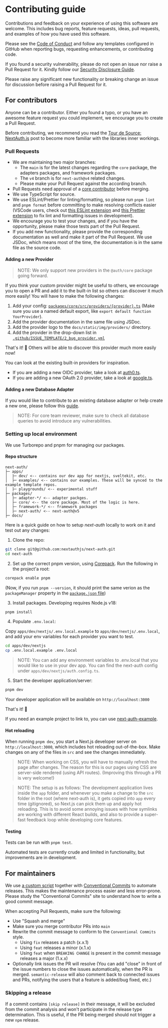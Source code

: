 # Contributing guide

Contributions and feedback on your experience of using this software are welcome. This includes bug reports, feature requests, ideas, pull requests, and examples of how you have used this software.

Please see the [Code of Conduct](CODE_OF_CONDUCT.md) and follow any templates configured in GitHub when reporting bugs, requesting enhancements, or contributing code.

If you found a security vulnerability, please do not open an issue nor raise a Pull Request for it. Kindly follow our [Security Disclosure Guide](https://authjs.dev/security#reporting-a-vulnerability).

Please raise any significant new functionality or breaking change an issue for discussion before raising a Pull Request for it.

## For contributors

Anyone can be a contributor. Either you found a typo, or you have an awesome feature request you could implement, we encourage you to create a Pull Request.

Before contributing, we recommend you read the [Tour de Source: NextAuth.js](https://sourcegraph.com/notebooks/Tm90ZWJvb2s6MTc2MQ==) post to become more familiar with the libraries inner workings.

### Pull Requests

- We are maintaining two major branches:
  - The `main` is for the latest changes regarding the `core` package, the adapters packages, and framework packages.
  - The `v4` branch is for `next-auth@v4` related changes.
  - Please make your Pull Request against the according branch.
- Pull Requests need approval of a [core contributor](https://next-auth.js.org/contributors#core-team) before merging.
- We use TypeScript for source.
- We use ESLint/Prettier for linting/formatting, so please run `pnpm lint` and `pnpm format` before committing to make resolving conflicts easier (VSCode users, check out [this ESLint extension](https://marketplace.visualstudio.com/items?itemName=dbaeumer.vscode-eslint) and [this Prettier extension](https://marketplace.visualstudio.com/items?itemName=esbenp.prettier-vscode) to fix lint and formatting issues in development).
- We encourage you to test your changes, and if you have the opportunity, please make those tests part of the Pull Request.
- If you add new functionality, please provide the corresponding documentation as well and make it part of the Pull Request. We use JSDoc, which means most of the time, the documentation is in the same file as the source code.

#### Adding a new Provider

> NOTE: We only support new providers in the `@auth/core` package going forward.

If you think your custom provider might be useful to others, we encourage you to open a PR and add it to the built-in list so others can discover it much more easily! You will have to make the following changes:

1. Add your config: [`packages/core/src/providers/{provider}.ts`](https://github.com/nextauthjs/next-auth/tree/main/packages/core/src/providers) (Make sure you use a named default export, like `export default function YourProvider`).
1. Add the provider documentation in the same file using JSDoc.
1. Add the provider logo to the `docs/static/img/providers/` directory.
1. Add the provider in the drop-down list in [`.github/ISSUE_TEMPLATE/2_bug_provider.yml`](https://github.com/nextauthjs/next-auth/blob/main/.github/ISSUE_TEMPLATE/2_bug_provider.yml)

That's it! 🎉 Others will be able to discover this provider much more easily now!

You can look at the existing built-in providers for inspiration.
- If you are adding a new OIDC provider, take a look at [auth0.ts](https://github.com/nextauthjs/next-auth/blob/main/packages/core/src/providers/auth0.ts).
- If you are adding a new OAuth 2.0 provider, take a look at [google.ts](https://github.com/nextauthjs/next-auth/blob/main/packages/core/src/providers/google.ts).

#### Adding a new Database Adapter

If you would like to contribute to an existing database adapter or help create a new one, please follow this [guide](https://authjs.dev/guides/adapters/creating-a-database-adapter#official-adapter-guidelines).

> NOTE: For core team reviewer, make sure to check all database queries to avoid introduce any vulnerabilities.

### Setting up local environment

We use Turborepo and pnpm for managing our packages.

#### Repo structure
```
next-auth/
├─ apps/
│  ├─ dev/ <-- contains our dev app for nextjs, sveltekit, etc.
│  ├─ examples/ <-- contains our examples. These will be synced to the example template repos.
│  ├─ playgrounds/ <-- experimental stuff
├─ packages/
│  ├─ adapter-*/ <-- adapter packges.
│  ├─ core/ <-- the core package. Most of the logic is here.
│  ├─ framework-*/ <-- framework packages
│  ├─ next-auth/ <-- next-auth@v5
├─ docs/
```

Here is a quick guide on how to setup _next-auth_ locally to work on it and test out any changes:

1. Clone the repo:

```sh
git clone git@github.com:nextauthjs/next-auth.git
cd next-auth
```

2. Set up the correct pnpm version, using [Corepack](https://nodejs.org/api/corepack.html). Run the following in the project'a root:

```sh
corepack enable pnpm
```

(Now, if you run `pnpm --version`, it should print the same verion as the `packageManager` property in the [`package.json` file](https://github.com/nextauthjs/next-auth/blob/main/package.json))

3. Install packages. Developing requires Node.js v18:

```sh
pnpm install
```

4. Populate `.env.local`:

Copy `apps/dev/nextjs/.env.local.example` to `apps/dev/nextjs/.env.local`, and add your env variables for each provider you want to test.

```sh
cd apps/dev/nextjs
cp .env.local.example .env.local
```

> NOTE: You can add any environment variables to .env.local that you would like to use in your dev app.
> You can find the next-auth config under `apps/dev/nextjs/auth.config.ts`.

5. Start the developer application/server:

```sh
pnpm dev
```

Your developer application will be available on `http://localhost:3000`

That's it! 🎉

If you need an example project to link to, you can use [next-auth-example](https://github.com/nextauthjs/next-auth-example).

#### Hot reloading

When running `pnpm dev`, you start a Next.js developer server on `http://localhost:3000`, which includes hot reloading out-of-the-box. Make changes on any of the files in `src` and see the changes immediately.

> NOTE: When working on CSS, you will have to manually refresh the page after changes. The reason for this is our pages using CSS are server-side rendered (using API routes). (Improving this through a PR is very welcome!)

> NOTE: The setup is as follows: The development application lives inside the `app` folder, and whenever you make a change to the `src` folder in the root (where next-auth is), it gets copied into `app` every time (gitignored), so Next.js can pick them up and apply hot reloading. This is to avoid some annoying issues with how symlinks are working with different React builds, and also to provide a super-fast feedback loop while developing core features.

#### Testing

Tests can be run with `pnpm test`.

Automated tests are currently crude and limited in functionality, but improvements are in development.

## For maintainers

We use [a custom script](https://github.com/balazsorban44/monorepo-release) together with [Conventional Commits](https://www.conventionalcommits.org/en/v1.0.0) to automate releases. This makes the maintenance process easier and less error-prone. Please study the "Conventional Commits" site to understand how to write a good commit message.

When accepting Pull Requests, make sure the following:

- Use "Squash and merge"
- Make sure you merge contributor PRs into `main`
- Rewrite the commit message to conform to the `Conventional Commits` style.
  - Using `fix` releases a patch (x.x.1)
  - Using `feat` releases a minor (x.1.x)
  - Using `feat` when `BREAKING CHANGE` is present in the commit message releases a major (1.x.x)
- Optionally link issues the PR will resolve (You can add "close" in front of the issue numbers to close the issues automatically, when the PR is merged. `semantic-release` will also comment back to connected issues and PRs, notifying the users that a feature is added/bug fixed, etc.)

### Skipping a release

If a commit contains `[skip release]` in their message, it will be excluded from the commit analysis and won't participate in the release type determination. This is useful, if the PR being merged should not trigger a new `npm` release.

